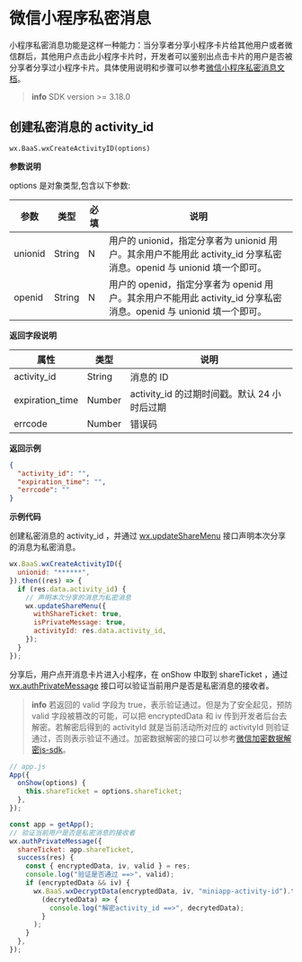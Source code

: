 # 微信小程序私密消息

小程序私密消息功能是这样一种能力：当分享者分享小程序卡片给其他用户或者微信群后，其他用户点击此小程序卡片时，开发者可以鉴别出点击卡片的用户是否被分享者分享过小程序卡片。具体使用说明和步骤可以参考[微信小程序私密消息文档](https://developers.weixin.qq.com/miniprogram/dev/framework/open-ability/share/private-message.html)。

> **info**
> SDK version >= 3.18.0

## 创建私密消息的 activity_id

`wx.BaaS.wxCreateActivityID(options)`

**参数说明**

options 是对象类型,包含以下参数:

| 参数    | 类型   | 必填 | 说明                                                         |
| ------- | ------ | ---- | ------------------------------------------------------------ |
| unionid | String | N    | 用户的 unionid，指定分享者为 unionid 用户。其余用户不能用此 activity_id 分享私密消息。openid 与 unionid 填一个即可。 |
| openid  | String | N    | 用户的 openid，指定分享者为 openid 用户。其余用户不能用此 activity_id 分享私密消息。openid 与 unionid 填一个即可。 |

**返回字段说明**

| 属性            | 类型   | 说明                                         |
| --------------- | ------ | -------------------------------------------- |
| activity_id     | String | 消息的 ID                                    |
| expiration_time | Number | activity_id 的过期时间戳。默认 24 小时后过期 |
| errcode         | Number | 错误码                                       |

**返回示例**

```JSON
{
  "activity_id": "",
  "expiration_time": "",
  "errcode": ""
}
```

**示例代码**

创建私密消息的 activity_id ，并通过 [wx.updateShareMenu](https://developers.weixin.qq.com/miniprogram/dev/api/share/wx.updateShareMenu.html) 接口声明本次分享的消息为私密消息。

```js
wx.BaaS.wxCreateActivityID({
  unionid: "******",
}).then((res) => {
  if (res.data.activity_id) {
    // 声明本次分享的消息为私密消息
    wx.updateShareMenu({
      withShareTicket: true,
      isPrivateMessage: true,
      activityId: res.data.activity_id,
    });
  }
});
```

分享后，用户点开消息卡片进入小程序，在 onShow 中取到 shareTicket ，通过 [wx.authPrivateMessage](https://developers.weixin.qq.com/miniprogram/dev/api/share/wx.authPrivateMessage.html) 接口可以验证当前用户是否是私密消息的接收者。

> **info**
> 若返回的 valid 字段为 true，表示验证通过。但是为了安全起见，预防 valid 字段被篡改的可能，可以把 encryptedData 和 iv 传到开发者后台去解密。若解密后得到的 activityId 就是当前活动所对应的 activityId 则验证通过，否则表示验证不通过。加密数据解密的接口可以参考[微信加密数据解密js-sdk](/js-sdk/wechat/wechat-decrypt.md)。

```js
// app.js
App({
  onShow(options) {
    this.shareTicket = options.shareTicket;
  },
});

const app = getApp();
// 验证当前用户是否是私密消息的接收者
wx.authPrivateMessage({
  shareTicket: app.shareTicket,
  success(res) {
    const { encryptedData, iv, valid } = res;
    console.log("验证是否通过 ==>", valid);
    if (encryptedData && iv) {
      wx.BaaS.wxDecryptData(encryptedData, iv, "miniapp-activity-id").then(
        (decrytedData) => {
          console.log("解密activity_id ==>", decrytedData);
        }
      );
    }
  },
});
```
